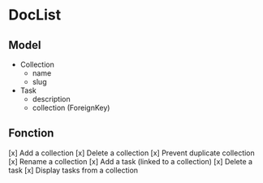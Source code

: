 # DocList


## Model
- Collection
    - name
    - slug
- Task
    - description
    - collection (ForeignKey)


## Fonction

[x] Add a collection
[x] Delete a collection
[x] Prevent duplicate collection
[x] Rename a collection
[x] Add a task (linked to a collection)
[x] Delete a task
[x] Display tasks from a collection